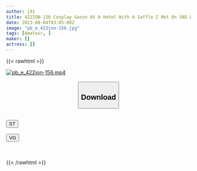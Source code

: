 ```yaml
---
author: j91
title: 422ION-156 Cosplay Gonzo At A Hotel With A Saffle I Met On SNS With A Boyfriend! (Rina Takase)
date: 2023-08-04T03:05:00Z
image: "pb_e_422ion-156.jpg"
tags: [Amateur, ]
maker: []
actress: []
---
```



{{< rawhtml >}}

<div class="video" data-videoid="qaaQAzVZrWSzxBj">
    <a href="javascript:;">
        <img src="https://my.j91.asia/posts/pb_e_422ion-156/pb_e_422ion-156.jpg" width="WIDTH" height="HEIGHT" alt="pb_e_422ion-156.mp4" loading="lazy">
    </a>
</div>

<script type="text/javascript" src="https://j91.asia/asset/on-demand-st.js"></script>

<br>
  <link rel="stylesheet" href="https://j91.asia/asset/bs5.css">
  
  <center>
  <button class="btn btn-primary" type="button" data-bs-toggle="collapse" data-bs-target=".multi-collapse" aria-expanded="false" aria-controls="multiCollapseExample1 multiCollapseExample2"><h2>Download</h2></button></center>
</p>
<div class="row">
  <div class="col">
    <div class="collapse multi-collapse" id="multiCollapseExample1">
      <div class="card card-body">
	      	      <br>
<div class="buttons">  
<a href="https://streamtape.to/v/qaaQAzVZrWSzxBj"><button class="btn-hover color-3"><i class="fa fa-download"></i> ST</button></a></div>
    </div>
  </div>
</div>
  <div class="col">
    <div class="collapse multi-collapse" id="multiCollapseExample2">
      <div class="card card-body">
	      <br>
<div class="buttons">
    <a href="https://vgembed.com/v/eL2157Pb3yxrw48"><button class="btn-hover color-9"><i class="fa fa-download"></i> VG</button></a></div>
<br><br>
      </div>
    </div>
  </div>
</div>

{{< /rawhtml >}}